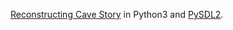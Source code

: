 [Reconstructing Cave Story](http://www.youtube.com/playlist?list=PL006xsVEsbKjSKBmLu1clo85yLrwjY67X) in Python3 and [PySDL2](https://bitbucket.org/marcusva/py-sdl2).
